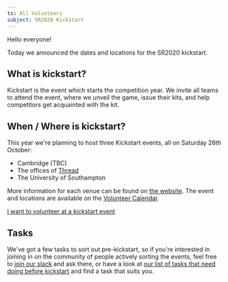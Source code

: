 ```yaml
---
to: All Volunteers
subject: SR2020 Kickstart
---
```


Hello everyone!

Today we announced the dates and locations for the SR2020 kickstart.

## What is kickstart?

Kickstart is the event which starts the competition year. We invite all teams to attend the event, where we unveil the game, issue their kits, and help competitors get acquainted with the kit.

## When / Where is kickstart?

This year we're planning to host three Kickstart events, all on Saturday 26th October:

- Cambridge (TBC)
- The offices of [Thread](https://www.thread.com/)
- The University of Southampton

More information for each venue can be found on [the website](https://studentrobotics.org/events). The event and locations are available on the [Volunteer Calendar](https://calendar.google.com/calendar/embed?src=studentrobotics.org_oqdjasvpps8smo0d5nte417rak%40group.calendar.google.com&ctz=Europe%2FLondon).

[I want to volunteer at a kickstart event][signup-form]


## Tasks

We've got a few tasks to sort out pre-kickstart, so if you're interested in joining in on the community of people actively sorting the events, feel free to [join our slack][slack-signup] and ask there, or have a look at [our list of tasks that need doing before kickstart][kickstart-tasks] and find a task that suits you.


[signup-form]: https://forms.gle/KAmy3px8ERgZRSzv7
[slack-signup]: https://goo.gl/forms/Maq41MHF8CYSRVn83
[kickstart-tasks]: https://github.com/srobo/tasks/milestone/6
